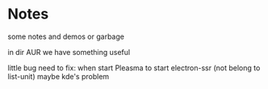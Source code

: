 # Notes
some notes and demos or garbage

in dir AUR we have something useful

little bug need to fix: when start Pleasma to start electron-ssr (not belong to list-unit) maybe kde's problem
 
